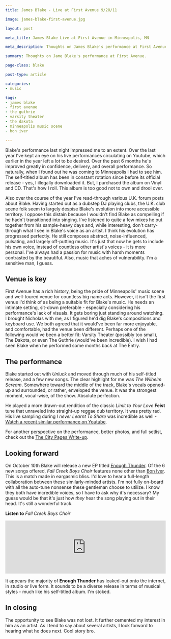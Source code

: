 ```yaml
---
title: James Blake - Live at First Avenue 9/28/11

image: james-blake-first-avenue.jpg

layout: post

meta_title: James Blake Live at First Avenue in Minneapolis, MN

meta_description: Thoughts on James Blake's performance at First Avenue in Downtown Minneapolis on Wednesday, September 28th, 2011

summary: Thoughts on Jame Blake's performance at First Avenue.

page-class: blake

post-type: article

categories:
- music

tags:
- james blake
- first avenue
- the guthrie
- varsity theater
- the dakota
- minneapolis music scene
- bon iver

---
```


Blake's performance last night impressed me to an extent. Over the last year I've kept an eye on his live performances circulating on Youtube, which earlier in the year left a lot to be desired. Over the past 6 months he's improved greatly in confidence, delivery, and overall performance. So naturally, when I found out he was coming to Minneapolis I had to see him. The self-titled album has been in constant rotation since before its official release - yes, I illegally downloaded it. But, I purchased the album on Vinyl and CD. That's how I roll. This album is too good not to own and drool over.

Also over the course of the year I've read-through various U.K. forum posts about Blake. Having started out as a dubstep DJ playing clubs, the U.K. club scene folk seem to largely despise Blake's evolution into more accessible territory. I oppose this distain because I wouldn't find Blake as compelling if he hadn't transitioned into singing. I've listened to quite a few mixes he put together from his sample-heavy days and, while interesting, don't carry-through what I see in Blake's voice as an artist. I think his evolution has progressed perfectly. He still composes abstract, noise-influenced, pulsating, and largely off-putting music. It's just that now he gets to include his own voice, instead of countless other artist's voices - it is more personal. I've always had a passion for music with harsh moments contrasted by the beautiful. Also, music that aches of vulnerability. I'm a sensitive man, I guess.

## Venue is key
First Avenue has a rich history, being the pride of Minneapolis' music scene and well-toured venue for countless big name acts. However, it isn't the first venue I'd think of as being a suitable fit for Blake's music. He needs an intimate setting, sit-down preferable - especially considering his performance's lack of visuals. It gets boring just standing around watching. I brought Nicholas with me, as I figured he'd dig Blake's compositions and keyboard use. We both agreed that it would've been far more enjoyable, and comfortable, had the venue been different. Perhaps one of the following would've been a better fit: Varsity Theater (possibly too small), The Dakota, or even The Guthrie (would've been incredible). I wish I had seen Blake when he performed some months back at The Entry.

## The performance
Blake started out with *Unluck* and moved through much of his self-titled release, and a few new songs. The clear highlight for me was *The Wilhelm Scream*. Somewhere toward the middle of the track, Blake's vocals opened-up and surrounded, or rather, enveloped the venue. It was the strongest moment, vocal-wise, of the show. Absolute perfection.

He played a more drawn-out rendition of the classic *Limit to Your Love* **Feist** tune that unraveled into straight-up reggae dub territory. It was pretty rad. His live sampling during *I never Learnt To Share* was incredible as well - <a href="http://www.youtube.com/watch?v=CqY2qcQYjy0" title="Live Sampled I Never Learnt to Share">Watch a recent similar performance on Youtube</a>.

For another perspective on the performance, better photos, and full setlist, check out the <a href="http://blogs.citypages.com/gimmenoise/2011/09/james_blake_at_first_avenue.php" title="City Pages James Blake Performance write-up">The City Pages Write-up</a>.

## Looking forward
On October 10th Blake will release a new EP titled <a href="http://prettymuchamazing.com/music/stream/james-blake-enough-thunder-kcrw-session" title="James Blake - Enough Thunder">Enough Thunder</a>. Of the 6 new songs offered, *Fall Creek Boys Choir* features none other than <a href="http://boniver.org/" title="Bon Iver">Bon Iver</a>. This is a match made in eargasmic bliss. I'd love to hear a full-length collaboration between these similarly-minded artists. I'm not fully on-board with all the auto-tune nonsense these gentleman choose to utilize. I know they both have incredible voices, so I have to ask why it's necessary? My guess would be that it's just how *they* hear the song playing out in their head. It's still a wonderful track.

**Listen to** *Fall Creek Boys Choir*

<iframe width="100%" height="166" scrolling="no" frameborder="no" src="https://w.soundcloud.com/player/?url=https%3A//api.soundcloud.com/tracks/22223885&amp;color=ff5500&amp;auto_play=false&amp;hide_related=false&amp;show_comments=true&amp;show_user=true&amp;show_reposts=false;&show_artwork=false"></iframe>

It appears the majority of **Enough Thunder** has leaked-out onto the internet, in studio or live form. It sounds to be a diverse release in terms of musical styles - much like his self-titled album. I'm stoked.

## In closing
The opportunity to see Blake was not lost. It further cemented my interest in him as an artist. As I tend to say about several artists, I look forward to hearing what he does next. Cool story bro.
